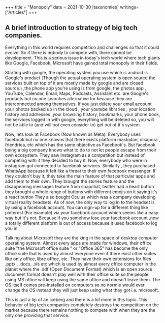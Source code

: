 +++
title = "Monopoly"
date = 2021-10-30
[taxonomies]
writings=["Articles"]
+++

## A brief introduction to strategy of big tech companies.
Everything in this world requires competition and challenges  so that it could evolve. So if there is nobody to compete with, there cannot be development. This is a serious issue in today's tech world where tech giants like Google, Facebook, Microsoft have gained total monopoly in their fields. 

Starting with google, the operating system you use which is android is Google's product (Though the actual operating system is open source the services built on top of it are mostly made by google and are closed source.) ,the phone app you're using is from google, the photos app , YouTube, Calendar, Email, Maps, Podcasts, Assistant etc. are Google's products but no one searches alternative for  because they are interconnected among themselves. If you just delete your email account your photos backed up in the cloud , your youtube libraries , your location history and addresses ,your browsing history, bookmarks, your phone book, the services logged in with google, everything will be deleted so, you will not be able to (and will not even consider to)  get out of it's system.

Now, lets look at Facebook (Now known as Meta). Everybody uses facebook but no one knowns that there exists platform mastodon, disapora , friendrica, etc which has the same objective as Facebook's. But facebook being a big company knows what to do to not let people escape from their own ecosystem. They saw Instagram as a competition but instead of competing with it they decided to buy it. Now, everybody who were in instagram got connected to facebook services. Similarly , they purchased WhatsApp because it felt like a threat to their own facebook messenger. If they couldn't buy it, they take the main feature of that particular apps and add them to their own. They brought the stories feature and the disappearing messages feature from snapchat, twitter had a heart button they brought a whole range of buttons with different emojis on it saying it's a react button They also bought Oculus which was a company  developing virtual reality headsets. As of now, the only way to log in to the headset is by using a facebook account. You can sign-up for a different thing like pinterest (For example) via your facebook account which seems like a easy way but it's not. Because if you somehow lose your facebook account ,now a totally different platform is out of access because it used facebook to log you in. 

Talking about Microsoft they are the king in the space of desktop computer operating system. Almost every apps are made for windows, their office suite "the Microsoft office suite " or "Office 365" has become the only office suite that is used by almost everyone even if there exist other suites like only office, libre office, etc. They have their own extensions for files .pptx , .docs, .xls etc which is used by almost every office computer in the planet where the .odf (Open Document Format) which is an open source document format doesn't play well with their office suite so the people using MS office will keep using the same office and doesn't leave them. The OS itself comes pre-installed on computers so no normie would ever change the OS instead they will just keep using what they got i.e. microsoft.

This is just a tip of an iceberg and there is a lot more in this topic. This behavior of big tech companies completely destroys the competition on the market because there remains nothing to compete with when they are the only one providing that service.
